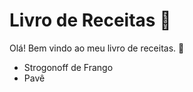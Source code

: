 # Livro de Receitas :book:

Olá! Bem vindo ao meu livro de receitas. :wave:

- Strogonoff de Frango
- Pavê